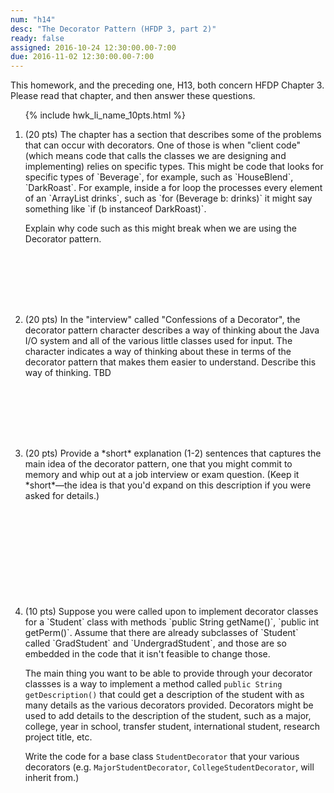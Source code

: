 ```yaml
---
num: "h14"
desc: "The Decorator Pattern (HFDP 3, part 2)"
ready: false
assigned: 2016-10-24 12:30:00.00-7:00
due: 2016-11-02 12:30:00.00-7:00
---
```


This homework, and the preceding one, H13, both concern <span data-hfdp="3">HFDP Chapter 3</span>.
Please read that chapter, and then answer these questions.

<ol>

{% include hwk_li_name_10pts.html %}


<li style="margin-bottom:8em;" markdown="1"> (20 pts) The chapter has a section that describes some of the problems that can occur with decorators.   One of those is when "client code" (which means code that calls the classes we are designing and implementing) relies on specific types.     This might be code that looks for specific types of `Beverage`, for example, such as `HouseBlend`, `DarkRoast`.  For example, inside a for loop the processes every element of an  `ArrayList<Beverage>  drinks`, such as `for (Beverage b: drinks)` it might say something like `if (b instanceof DarkRoast)`.

Explain why code such as this might break when we are using the Decorator pattern.

</li>

<li style="margin-bottom:8em;"> (20 pts) In the "interview" called "Confessions of a Decorator", the decorator pattern character describes a way of thinking about  the Java I/O system and all of the various little classes used for input.   The character indicates a way of thinking about these in terms of the decorator pattern that makes them easier to understand.  Describe this way of thinking.
TBD
</li>

<li style="margin-bottom:12em;"> (20 pts)  Provide a *short* explanation (1-2) sentences that captures the main idea of the decorator pattern, one that you might commit to memory and whip out at a job interview or exam question.  (Keep it *short*&mdash;the idea is that you'd expand on this description if you were asked for details.)
</li>

<li style="margin-bottom:12em;" markdown="1"> (10 pts)  Suppose you were called upon to implement decorator classes for a `Student` class with methods `public String getName()`, `public int getPerm()`.  Assume that there are already subclasses of `Student` called `GradStudent` and `UndergradStudent`, and those are so embedded in the code that it isn't feasible to change those.     

The main thing you want to be able to provide through your decorator classses is a way to implement a method called `public String getDescription()` that could get a description of the student with as many details as the various decorators provided.    Decorators might be used to add details to the description of the student, such as a major, college, year in school, transfer student, international student, research project title, etc.

Write the code for a base class `StudentDecorator` that your various decorators (e.g. `MajorStudentDecorator`, `CollegeStudentDecorator`, will inherit from.)

</li>


</ol>

<div style="display:none">
http://UCSB-CS56-F16.github.io/hwk/h13
</div>




